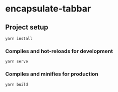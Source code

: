 # encapsulate-tabbar

## Project setup
```
yarn install
```

### Compiles and hot-reloads for development
```
yarn serve
```

### Compiles and minifies for production
```
yarn build
```